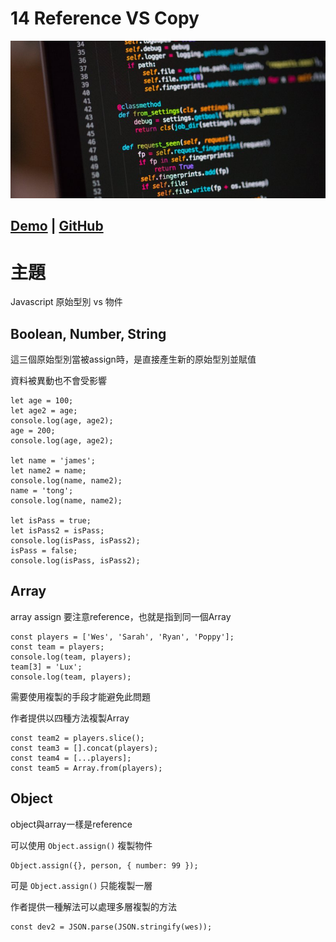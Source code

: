 # **14 Reference VS Copy**
![](../images/14_Reference_VS_Copy.jpg)

## [Demo](https://jamestong10.github.io/Javascript30/14_Reference_VS_Copy/index.html) | [GitHub](https://github.com/jamestong10/Javascript30/tree/master/14_Reference_VS_Copy)

# 主題
Javascript 原始型別 vs 物件

## Boolean, Number, String

這三個原始型別當被assign時，是直接產生新的原始型別並賦值

資料被異動也不會受影響

```
let age = 100;
let age2 = age;
console.log(age, age2);
age = 200;
console.log(age, age2);

let name = 'james';
let name2 = name;
console.log(name, name2);
name = 'tong';
console.log(name, name2);

let isPass = true;
let isPass2 = isPass;
console.log(isPass, isPass2);
isPass = false;
console.log(isPass, isPass2);
```

## Array

array assign 要注意reference，也就是指到同一個Array

```
const players = ['Wes', 'Sarah', 'Ryan', 'Poppy'];
const team = players;
console.log(team, players);
team[3] = 'Lux';
console.log(team, players);
```

需要使用複製的手段才能避免此問題

作者提供以四種方法複製Array

```
const team2 = players.slice();
const team3 = [].concat(players);
const team4 = [...players];
const team5 = Array.from(players);
```

## Object

object與array一樣是reference

可以使用 `Object.assign()` 複製物件
```
Object.assign({}, person, { number: 99 });
```

可是 `Object.assign()` 只能複製一層

作者提供一種解法可以處理多層複製的方法

```
const dev2 = JSON.parse(JSON.stringify(wes));
```